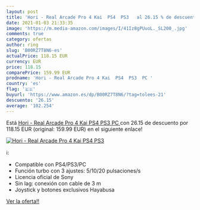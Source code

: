 ```yaml
---
layout: post
title: 'Hori - Real Arcade Pro 4 Kai  PS4  PS3   al 26.15 % de descuento'
date: 2021-01-03 21:33:35
image: 'https://m.media-amazon.com/images/I/41Iz8gPUuoL._SL200_.jpg'
comments: true
category: ofertas
author: ring
slug: 'B00RZ7T8N6-es'
actualPrice: 118.15 EUR
currency: EUR
price: 118.15
comparePrice: 159.99 EUR
prodname: 'Hori - Real Arcade Pro 4 Kai  PS4  PS3  PC '
country: 'es'
flag: '🇪🇸'
buyurl: 'https://www.amazon.es/dp/B00RZ7T8N6/?tag=tolees-21'
descuento: '26.15'
average: '102.254'
---
```


Está [Hori - Real Arcade Pro 4 Kai  PS4  PS3  PC ](https://www.amazon.es/dp/B00RZ7T8N6/?tag=tolees-21) con 26.15 de descuento por 118.15 EUR (original: 159.99 EUR) en el siguiente enlace!

[![Hori - Real Arcade Pro 4 Kai  PS4  PS3  ](https://m.media-amazon.com/images/I/41Iz8gPUuoL._SL200_.jpg)](https://www.amazon.es/dp/B00RZ7T8N6/?tag=tolees-21)

ℹ️:

- Compatible con PS4/PS3/PC
- Función turbo con 3 ajustes: 5/10/20 pulsaciones/s
- Licencia oficial de Sony
- Sin lag: conexión con cable de 3 m
- Joystick y botones exclusivos Hayabusa

[Ver la oferta!!](https://www.amazon.es/dp/B00RZ7T8N6/?tag=tolees-21)
